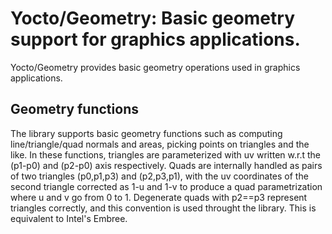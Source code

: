 # Yocto/Geometry: Basic geometry support for graphics applications.

Yocto/Geometry provides basic geometry operations used in graphics applications.

## Geometry functions

The library supports basic geometry functions such as computing
line/triangle/quad normals and areas, picking points on triangles
and the like. In these functions, triangles are parameterized with uv written
w.r.t the (p1-p0) and (p2-p0) axis respectively. Quads are internally handled
as pairs of two triangles (p0,p1,p3) and (p2,p3,p1), with the uv coordinates
of the second triangle corrected as 1-u and 1-v to produce a quad
parametrization where u and v go from 0 to 1. Degenerate quads with p2==p3
represent triangles correctly, and this convention is used throught the
library. This is equivalent to Intel's Embree.
